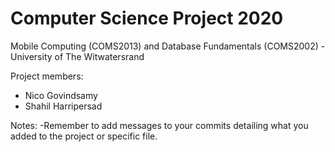 # Computer Science Project 2020
Mobile Computing (COMS2013) and Database Fundamentals (COMS2002) - University of The Witwatersrand

Project members:
- Nico Govindsamy
- Shahil Harripersad

Notes:
-Remember to add messages to your commits detailing what you added to the project or specific file.
